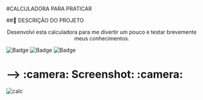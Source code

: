 #CALCULADORA PARA PRATICAR

##:page_with_curl: DESCRIÇÃO DO PROJETO
<p align="center">Desenvolvi esta calculadora para me divertir um pouco e testar brevemente meus conhecimentos.</p>

![Badge](https://img.shields.io/github/issues/ArthurBandeira01/calculadora?style=plastic)
![Badge](https://img.shields.io/github/forks/ArthurBandeira01/calculadora)
![Badge](https://img.shields.io/github/stars/ArthurBandeira01/calculadora)

<h1>--> :camera: Screenshot: :camera:</h1>

![calc](https://user-images.githubusercontent.com/51682452/107040951-a96e3d80-679e-11eb-979c-3d3d3fdb0d0b.png)
